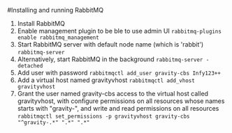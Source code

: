 #Installing and running RabbitMQ  
  1. Install RabbitMQ
  2. Enable management plugin to be ble to use admin UI
     ```rabbitmq-plugins enable rabbitmq_management```
  3. Start RabbitMQ server with default node name (which is 'rabbit')
     ```rabbitmq-server```
  4. Alternatively, start RabbitMQ in the background
     ```rabbitmq-server -detached```
  5. Add user with password
     ```rabbitmqctl add_user gravity-cbs Infy123++```
  6. Add a virtual host named gravityvhost
     ```rabbitmqctl add_vhost gravityvhost```
  7. Grant the user named gravity-cbs access to the virtual host called gravityvhost, with configure permissions on all resources whose names starts with "gravity-", and write and read permissions on all resources
     ```rabbitmqctl set_permissions -p gravityvhost gravity-cbs "^gravity-.*" ".*" ".*"```
